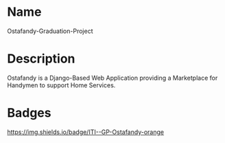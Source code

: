 # Name
Ostafandy-Graduation-Project

# Description  
Ostafandy is a Django-Based Web Application providing a Marketplace for Handymen to support Home Services.

# Badges
https://img.shields.io/badge/ITI--GP-Ostafandy-orange